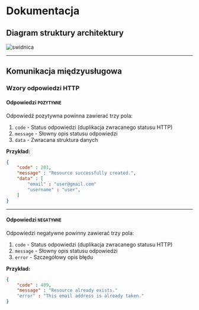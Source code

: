 # Dokumentacja

## Diagram struktury architektury

![swidnica](https://github.com/ITA-Flowers/Zostan_w_Swidnicy/assets/74451381/5f58b8aa-6e71-47b7-b39c-796efce6bc51)

---

## Komunikacja międzyusługowa

### Wzory odpowiedzi HTTP

#### **Odpowiedzi `POZYTYWNE`**

Odpowiedź pozytywna powinna zawierać trzy pola:

1. `code` - Status odpowiedzi (duplikacja zwracanego statusu HTTP)
2. `message` - Słowny opis statusu odpowiedzi
3. `data` - Zwracana struktura danych

**Przykład:**

``` json
{
    "code" : 201,
    "message" : "Resource successfully created.",
    "data" : [
        "email" : "user@gmail.com"
        "username" : "user",
    ]
}
```

---

#### **Odpowiedzi `NEGATYWNE`**

Odpowiedzi negatywne powinny zawierać trzy pola:

1. `code` - Status odpowiedzi (duplikacja zwracanego statusu HTTP)
2. `message` - Słowny opis statusu odpowiedzi
3. `error` - Szczegółowy opis błędu

**Przykład:**

``` json
{
    "code" : 409,
    "message" : "Resource already exists."
    "error" : "This email address is already taken."
}
```
